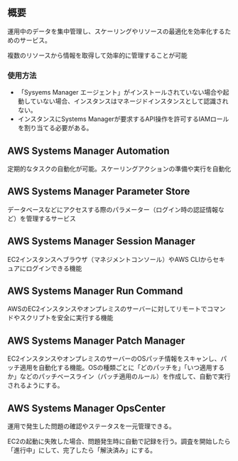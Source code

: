 ## 概要

運用中のデータを集中管理し、スケーリングやリソースの最適化を効率化するためのサービス。

複数のリソースから情報を取得して効率的に管理することが可能

### 使用方法

- 「Sysyems Manager エージェント」がインストールされていない場合や起動していない場合、インスタンスはマネージドインスタンスとして認識されない。
- インスタンスにSystems Managerが要求するAPI操作を許可するIAMロールを割り当てる必要がある。

## AWS Systems Manager Automation

定期的なタスクの自動化が可能。スケーリングアクションの準備や実行を自動化

## AWS Systems Manager Parameter Store

データベースなどにアクセスする際のパラメーター（ログイン時の認証情報など）を管理するサービス

## AWS Systems Manager Session Manager

EC2インスタンスへブラウザ（マネジメントコンソール）やAWS CLIからセキュアにログインできる機能

## AWS Systems Manager Run Command

AWSのEC2インスタンスやオンプレミスのサーバーに対してリモートでコマンドやスクリプトを安全に実行する機能

## AWS Systems Manager Patch Manager

EC2インスタンスやオンプレミスのサーバーのOSパッチ情報をスキャンし、パッチ適用を自動化する機能。OSの種類ごとに「どのパッチを」「いつ適用するか」などのパッチベースライン（パッチ適用のルール）を作成して、自動で実行されるようにする。

## AWS Systems Manager OpsCenter

運用で発生した問題の確認やステータスを一元管理できる。

EC2の起動に失敗した場合、問題発生時に自動で記録を行う。調査を開始したら「進行中」にして、完了したら「解決済み」にする。
